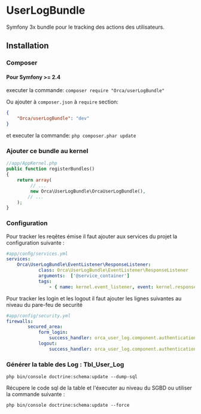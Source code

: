 # UserLogBundle

Symfony 3x bundle pour le tracking des actions des utilisateurs.


Installation
------------

### Composer

#### Pour Symfony >= 2.4

executer la commande:
`composer require "Orca/userLogBundle"`

Ou ajouter à `composer.json` à `require` section:

```json
{
    "Orca/userLogBundle": "dev"
}
```
et executer la commande:
`php composer.phar update`

### Ajouter ce bundle au kernel

```php
//app/AppKernel.php
public function registerBundles()
{
    return array(
         // ...
         new Orca\UserLogBundle\OrcaUserLogBundle(),
        // ...
    );
}
```

### Configuration

Pour tracker les reqêtes émise il faut ajouter aux services du projet la configuration suivante :

```yaml
#app/conﬁg/services.yml
services:
    Orca\UserLogBundle\EventListener\ResponseListener:
            class: Orca\UserLogBundle\EventListener\ResponseListener
            arguments:  ['@service_container']
            tags:
                - { name: kernel.event_listener, event: kernel.response, channel: security }
```

Pour tracker les login et les logout il faut ajouter les lignes suivantes au niveau du pare-feu de securité

```yaml
#app/config/security.yml
firewalls:
        secured_area:
            form_login:
                success_handler: orca_user_log.component.authentication.handler.login_success_handler
            logout:
                success_handler: orca_user_log.component.authentication.handler.logout_success_handler      # redirect, no_redirect, redirect_without_path
```


### Générer la table des Log : Tbl_User_Log
``` console 
php bin/console doctrine:schema:update --dump-sql
```

Récupere le code sql de la table et l'éxecuter au niveau du SGBD ou utiliser la commande suivante :
 
``` console
php bin/console doctrine:schema:update --force
```

